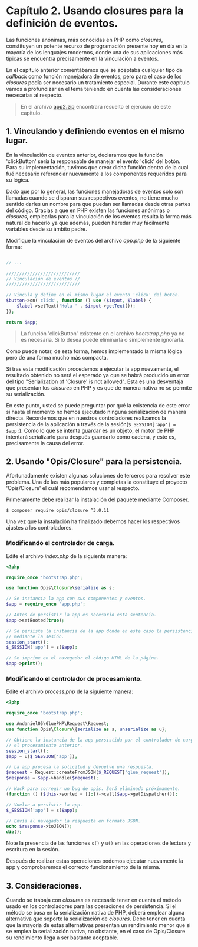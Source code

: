 # Capítulo 2. Usando closures para la definición de eventos. #

Las funciones anónimas, más conocidas en PHP como *closures*, constituyen un potente recurso de programación presente hoy en día en la mayoría de los lenguajes modernos, donde una de sus aplicaciones más típicas se encuentra precisamente en la vinculación a eventos.

En el capítulo anterior comentábamos que se aceptaba cualquier tipo de *callback* como función manejadora de eventos, pero para el caso de los *closures* podía ser necesario un tratamiento especial. Durante este capítulo vamos a profundizar en el tema teniendo en cuenta las consideraciones necesarias al respecto.

>En el archivo [app2.zip](https://github.com/andaniel05/GluePHP/raw/0.1a/doc/res/Cap2/app2.zip) encontrará resuelto el ejercicio de este capítulo.

## 1. Vinculando y definiendo eventos en el mismo lugar. ##

En la vinculación de eventos anterior, declaramos que la función 'clickButton' sería la responsable de manejar el evento 'click' del botón. Para su implementación, tuvimos que crear dicha función dentro de la cual fué necesario referenciar nuevamente a los componentes requeridos para su lógica.

Dado que por lo general, las funciones manejadoras de eventos solo son llamadas cuando se disparan sus respectivos eventos, no tiene mucho sentido darles un nombre para que puedan ser llamadas desde otras partes del código. Gracias a que en PHP existen las funciones anónimas o *closures*, emplearlas para la vinculación de los eventos resulta la forma más natural de hacerlo ya que además, pueden heredar muy fácilmente variables desde su ámbito padre.

Modifique la vinculación de eventos del archivo *app.php* de la siguiente forma:

```php

// ...

////////////////////////////
// Vinculación de eventos //
////////////////////////////

// Vincula y define en el mismo lugar el evento 'click' del botón.
$button->on('click', function () use ($input, $label) {
    $label->setText('Hola ' . $input->getText());
});

return $app;
```

>La función 'clickButton' existente en el archivo *bootstrap.php* ya no es necesaria. Si lo desea puede eliminarla o simplemente ignorarla.

Como puede notar, de esta forma, hemos implementado la misma lógica pero de una forma mucho más compacta.

Si tras esta modificación procedemos a ejecutar la app nuevamente, el resultado obtenido no será el esperado ya que se habrá producido un error del tipo "Serialization of 'Closure' is not allowed". Esta es una desventaja que presentan los *closures* en PHP y es que de manera nativa no se permite su serialización.

En este punto, usted se puede preguntar por qué la existencia de este error si hasta el momento no hemos ejecutado ninguna serialización de manera directa. Recordemos que en nuestros controladores realizamos la persistencia de la aplicación a través de la sesión(`$_SESSION['app'] = $app;`). Como lo que se intenta guardar es un objeto, el motor de PHP intentará serializarlo para después guardarlo como cadena, y este es, precisamente la causa del error.

## 2. Usando "Opis/Closure" para la persistencia. ##

Afortunadamente existen algunas soluciones de terceros para resolver este problema. Una de las más populares y completas la constituye el proyecto 'Opis/Closure' el cuál recomendamos usar al respecto.

Primeramente debe realizar la instalación del paquete mediante Composer.

    $ composer require opis/closure ^3.0.11

Una vez que la instalación ha finalizado debemos hacer los respectivos ajustes a los controladores.

### Modificando el controlador de carga. ###

Edite el archivo *index.php* de la siguiente manera:

```php
<?php

require_once 'bootstrap.php';

use function Opis\Closure\serialize as s;

// Se instancia la app con sus componentes y eventos.
$app = require_once 'app.php';

// Antes de persistir la app es necesario esta sentencia.
$app->setBooted(true);

// Se persiste la instancia de la app donde en este caso la persistencia se hace
// mediante la sesión.
session_start();
$_SESSION['app'] = s($app);

// Se imprime en el navegador el código HTML de la página.
$app->print();
```

### Modificando el controlador de procesamiento. ###

Edite el archivo *process.php* de la siguiente manera:

```php
<?php

require_once 'bootstrap.php';

use Andaniel05\GluePHP\Request\Request;
use function Opis\Closure\{serialize as s, unserialize as u};

// Obtiene la instancia de la app persistida por el controlador de carga o por
// el procesamiento anterior.
session_start();
$app = u($_SESSION['app']);

// La app procesa la solicitud y devuelve una respuesta.
$request = Request::createFromJSON($_REQUEST['glue_request']);
$response = $app->handle($request);

// Hack para corregir un bug de opis. Será eliminado próximamente.
(function () {$this->sorted = [];})->call($app->getDispatcher());

// Vuelve a persistir la app.
$_SESSION['app'] = s($app);

// Envía al navegador la respuesta en formato JSON.
echo $response->toJSON();
die();

```

Note la presencia de las funciones `s()` y `u()` en las operaciones de lectura y escritura en la sesión.

Después de realizar estas operaciones podemos ejecutar nuevamente la app y comprobaremos el correcto funcionamiento de la misma.

## 3. Consideraciones. ##

Cuando se trabaja con *closures* es necesario tener en cuenta el método usado en los controladores para las operaciones de persistencia. Si el método se basa en la serialización nativa de PHP, deberá emplear alguna alternativa que soporte la serialización de *closures*. Debe tener en cuenta que la mayoría de estas alternativas presentan un rendimiento menor que si se emplea la serialización nativa, no obstante, en el caso de Opis/Closure su rendimiento llega a ser bastante aceptable.
